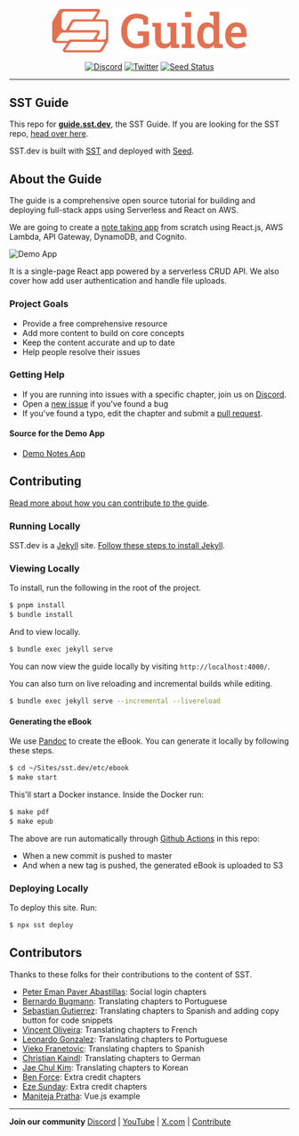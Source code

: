<p align="center">
  <a href="https://sst.dev/">
    <img alt="SST" src="assets/lander/logo/sst-guide.svg" width="350" />
  </a>
</p>


<p align="center">
  <a href="https://sst.dev/discord"><img alt="Discord" src="https://img.shields.io/discord/983865673656705025?label=Discord" /></a>
  <a href="https://x.com/sst_dev"><img alt="Twitter" src="https://img.shields.io/twitter/follow/sst_dev" /></a>
  <a href="https://console.seed.run/anomaly/sst-dev"><img alt="Seed Status" src="https://api.seed.run/anomaly/sst-dev/stages/prod/build_badge" /></a>
</p>

---

## SST Guide

This repo for [**guide.sst.dev**](https://guide.sst.dev), the SST Guide. If you are looking for the SST repo, [head over here](https://github.com/sst/sst).

SST.dev is built with [SST](https://sst.dev) and deployed with [Seed](https://seed.run).

## About the Guide

The guide is a comprehensive open source tutorial for building and deploying full-stack apps using Serverless and React on AWS.

We are going to create a [note taking app](https://demo.sst.dev) from scratch using React.js, AWS Lambda, API Gateway, DynamoDB, and Cognito.

![Demo App](assets/completed-app-desktop.png)

It is a single-page React app powered by a serverless CRUD API. We also cover how add user authentication and handle file uploads.

### Project Goals

- Provide a free comprehensive resource
- Add more content to build on core concepts
- Keep the content accurate and up to date
- Help people resolve their issues

### Getting Help

- If you are running into issues with a specific chapter, join us on [Discord][discord].
- Open a [new issue](../../issues/new) if you've found a bug
- If you've found a typo, edit the chapter and submit a [pull request][pr].

#### Source for the Demo App

- [Demo Notes App](https://github.com/sst/demo-notes-app)

## Contributing

[Read more about how you can contribute to the guide][contributing].

### Running Locally

SST.dev is a [Jekyll](https://jekyllrb.com) site. [Follow these steps to install Jekyll](https://jekyllrb.com/docs/installation/).

### Viewing Locally

To install, run the following in the root of the project.

```bash
$ pnpm install
$ bundle install
```

And to view locally.

```bash
$ bundle exec jekyll serve
```

You can now view the guide locally by visiting `http://localhost:4000/`.

You can also turn on live reloading and incremental builds while editing.

```bash
$ bundle exec jekyll serve --incremental --livereload
```

#### Generating the eBook

We use [Pandoc](https://pandoc.org) to create the eBook. You can generate it locally by following these steps.

```bash
$ cd ~/Sites/sst.dev/etc/ebook
$ make start
```

This'll start a Docker instance. Inside the Docker run:

```bash
$ make pdf
$ make epub
```

The above are run automatically through [Github Actions](https://github.com/sst/sst.dev/actions) in this repo:

- When a new commit is pushed to master
- And when a new tag is pushed, the generated eBook is uploaded to S3

### Deploying Locally

To deploy this site. Run:

```bash
$ npx sst deploy
```

## Contributors

Thanks to these folks for their contributions to the content of SST.

- [Peter Eman Paver Abastillas](https://github.com/jatazoulja): Social login chapters
- [Bernardo Bugmann](https://github.com/bernardobugmann): Translating chapters to Portuguese
- [Sebastian Gutierrez](https://github.com/pepas24): Translating chapters to Spanish and adding copy button for code snippets
- [Vincent Oliveira](https://github.com/vincentoliveira): Translating chapters to French
- [Leonardo Gonzalez](https://github.com/leogonzalez): Translating chapters to Portuguese
- [Vieko Franetovic](https://github.com/vieko): Translating chapters to Spanish
- [Christian Kaindl](https://github.com/christiankaindl): Translating chapters to German
- [Jae Chul Kim](https://github.com/bsg-bob): Translating chapters to Korean
- [Ben Force](https://x.com/theBenForce): Extra credit chapters
- [Eze Sunday](https://x.com/ezesundayeze): Extra credit chapters
- [Maniteja Pratha](https://x.com/PrataManitej): Vue.js example

---

**Join our community** [Discord][discord] | [YouTube](https://www.youtube.com/c/sst-dev) | [X.com](https://x.com/SST_dev) | [Contribute][contributing]

[discourse]: https://discourse.sst.dev
[discord]: https://sst.dev/discord
[contributing]: CONTRIBUTING.md
[pr]: ../../compare
